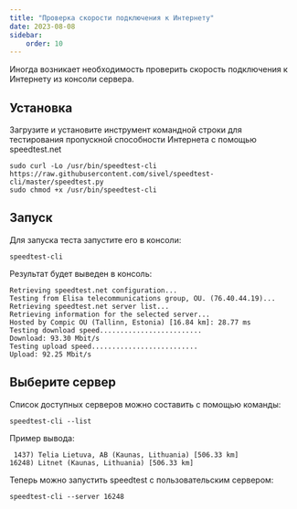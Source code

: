 ```yaml
---
title: "Проверка скорости подключения к Интернету"
date: 2023-08-08
sidebar:
    order: 10
---
```


Иногда возникает необходимость проверить скорость подключения к Интернету из консоли сервера.

## Установка[](/ru/misc/tools-and-utilities/network/speedtest#install)

Загрузите и установите инструмент командной строки для тестирования пропускной способности Интернета с помощью speedtest.net

```
sudo curl -Lo /usr/bin/speedtest-cli https://raw.githubusercontent.com/sivel/speedtest-cli/master/speedtest.py
sudo chmod +x /usr/bin/speedtest-cli
```

## Запуск[](/ru/misc/tools-and-utilities/network/speedtest#launch)

Для запуска теста запустите его в консоли:

```
speedtest-cli
```

Результат будет выведен в консоль:

```
Retrieving speedtest.net configuration...
Testing from Elisa telecommunications group, OU. (76.40.44.19)...
Retrieving speedtest.net server list...
Retrieving information for the selected server...
Hosted by Compic OU (Tallinn, Estonia) [16.84 km]: 28.77 ms
Testing download speed.........................
Download: 93.30 Mbit/s
Testing upload speed..........................
Upload: 92.25 Mbit/s
```

## Выберите сервер[](/ru/misc/tools-and-utilities/network/speedtest#select-server)

Список доступных серверов можно составить с помощью команды:

```
speedtest-cli --list
```

Пример вывода:

```
 1437) Telia Lietuva, AB (Kaunas, Lithuania) [506.33 km]
16248) Litnet (Kaunas, Lithuania) [506.33 km]
```

Теперь можно запустить speedtest с пользовательским сервером:

```
speedtest-cli --server 16248
```
